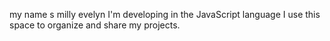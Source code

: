 my name s milly evelyn
I'm developing in the JavaScript language
I use this space to organize and share my projects.
